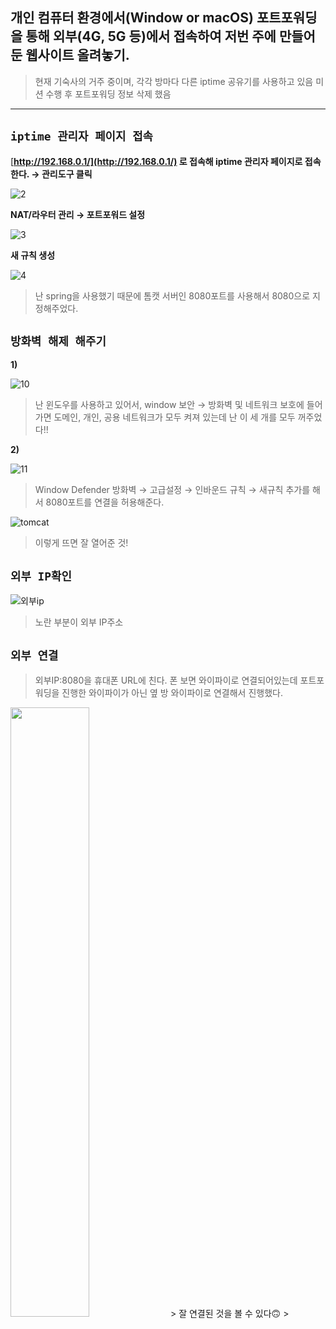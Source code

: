 
## 개인 컴퓨터 환경에서(Window or macOS) 포트포워딩을 통해 외부(4G, 5G 등)에서 접속하여 저번 주에 만들어둔 웹사이트 올려놓기.



> 현재 기숙사의 거주 중이며, 각각 방마다 다른 iptime 공유기를 사용하고 있음
미션 수행 후 포트포워딩 정보 삭제 했음
> 

---

## `iptime 관리자 페이지 접속`

[**http://192.168.0.1/](http://192.168.0.1/) 로 접속해 iptime 관리자 페이지로 접속한다. → 관리도구 클릭**

![2](https://user-images.githubusercontent.com/48826098/203545899-6e00c066-be04-401e-aa43-964fb7d09d93.jpg)

**NAT/라우터 관리 → 포트포워드 설정**

![3](https://user-images.githubusercontent.com/48826098/203545908-30f97d8e-79c3-419f-a220-86e896b2b031.jpg)

**새 규칙 생성**

![4](https://user-images.githubusercontent.com/48826098/203545916-38f559c5-b09e-4dd4-bdcf-07b1f527d40d.jpg)

> 난 spring을 사용했기 때문에 톰캣 서버인 8080포트를 사용해서 8080으로 지정해주었다.
> 

## `방화벽 해제 해주기`

**1)**

![10](https://user-images.githubusercontent.com/48826098/203545924-826f51a4-21ca-46ba-a087-a988e11c2382.jpg)

> 난 윈도우를 사용하고 있어서, window 보안 → 방화벽 및 네트워크 보호에 들어가면 도메인, 개인, 공용 네트워크가 모두 켜져 있는데 난 이 세 개를 모두 꺼주었다!!
> 

**2)**

![11](https://user-images.githubusercontent.com/48826098/203545932-125267cb-d8e3-460e-87d8-4c8f4003f24b.jpg)

> Window Defender 방화벽 → 고급설정 → 인바운드 규칙 → 새규칙 추가를 해서 8080포트를 연결을 허용해준다.
> 

![tomcat](https://user-images.githubusercontent.com/48826098/203545973-627008bf-1516-436c-b87f-ff290411a056.jpg)

> 이렇게 뜨면 잘 열어준 것!
> 

## `외부 IP확인`

![외부ip](https://user-images.githubusercontent.com/48826098/203545981-b29d42aa-5693-438d-be21-76f6c5f27fdc.jpg)

> 노란 부분이 외부 IP주소
> 

## `외부 연결`

> 외부IP:8080을 휴대폰 URL에 친다. 
폰 보면 와이파이로 연결되어있는데 포트포워딩을 진행한 와이파이가 아닌 옆 방 와이파이로 연결해서 진행했다.
> 

<img src="https://user-images.githubusercontent.com/48826098/203545950-78c45912-d472-410f-9048-171b5439eec1.jpg" width="50%" height="50%"/>
> 잘 연결된 것을 볼 수 있다🙃
>